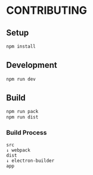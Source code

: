 # CONTRIBUTING

## Setup

```bash
npm install
```

## Development

```bash
npm run dev
```

## Build

```bash
npm run pack
npm run dist
```

### Build Process

```
src
↓ webpack
dist
↓ electron-builder
app
```
